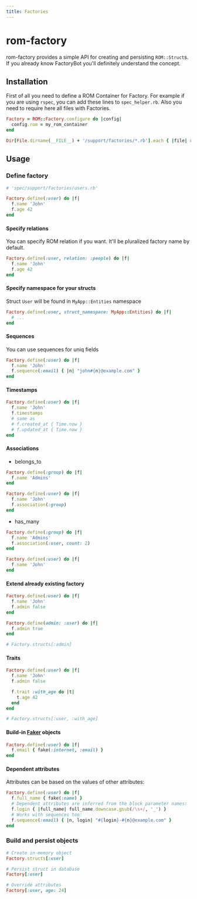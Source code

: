```yaml
---
title: Factories
---
```


# rom-factory

rom-factory provides a simple API for creating and persisting `ROM::Struct`s. If you already know FactoryBot you'll definitely understand the concept.

## Installation

First of all you need to define a ROM Container for Factory. For example if you are using `rspec`, you can add these lines to `spec_helper.rb`. Also you need to require here all files with Factories.

```ruby
Factory = ROM::Factory.configure do |config|
  config.rom = my_rom_container
end

Dir[File.dirname(__FILE__) + '/support/factories/*.rb'].each { |file| require file }
```

## Usage

### Define factory

```ruby
# 'spec/support/factories/users.rb'

Factory.define(:user) do |f|
  f.name 'John'
  f.age 42
end
```

#### Specify relations

You can specify ROM relation if you want. It'll be pluralized factory name by default.

```ruby
Factory.define(:user, relation: :people) do |f|
  f.name 'John'
  f.age 42
end
```

#### Specify namespace for your structs

Struct `User` will be found in `MyApp::Entities` namespace

```ruby
Factory.define(:user, struct_namespace: MyApp::Entities) do |f|
  # ...
end
```

#### Sequences

You can use sequences for uniq fields

```ruby
Factory.define(:user) do |f|
  f.name 'John'
  f.sequence(:email) { |n| "john#{n}@example.com" }
end
```

#### Timestamps

```ruby
Factory.define(:user) do |f|
  f.name 'John'
  f.timestamps
  # same as
  # f.created_at { Time.now }
  # f.updated_at { Time.now }
end
```

#### Associations

- belongs_to

```ruby
Factory.define(:group) do |f|
  f.name 'Admins'
end

Factory.define(:user) do |f|
  f.name 'John'
  f.association(:group)
end
```

- has_many

```ruby
Factory.define(:group) do |f|
  f.name 'Admins'
  f.association(:user, count: 2)
end

Factory.define(:user) do |f|
  f.name 'John'
end
```

#### Extend already existing factory

```ruby
Factory.define(:user) do |f|
  f.name 'John'
  f.admin false
end

Factory.define(admin: :user) do |f|
  f.admin true
end

# Factory.structs[:admin]
```

#### Traits

```ruby
Factory.define(:user) do |f|
  f.name 'John'
  f.admin false

  f.trait :with_age do |t|
    t.age 42
  end
end

# Factory.structs[:user, :with_age]
```

#### Build-in [Faker](https://github.com/faker-ruby/faker) objects

```ruby
Factory.define(:user) do |f|
  f.email { fake(:internet, :email) }
end
```

#### Dependent attributes

Attributes can be based on the values of other attributes:

```ruby
Factory.define(:user) do |f|
  f.full_name { fake(:name) }
  # Dependent attributes are inferred from the block parameter names:
  f.login { |full_name| full_name.downcase.gsub(/\s+/, '_') }
  # Works with sequences too:
  f.sequence(:email) { |n, login| "#{login}-#{n}@example.com" }
end
```

### Build and persist objects

```ruby
# Create in-memory object
Factory.structs[:user]

# Persist struct in database
Factory[:user]

# Override attributes
Factory[:user, age: 24]
```
